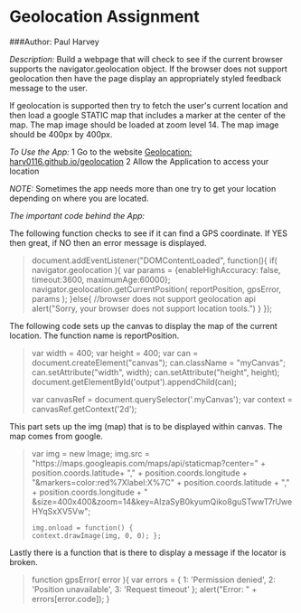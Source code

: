 # Geolocation Assignment

###Author: Paul Harvey

*Description:* Build a webpage that will check to see if the current browser supports 
the navigator.geolocation object. If the browser does not support geolocation then have 
the page display an appropriately styled feedback message to the user.

If geolocation is supported then try to fetch the user's current location and then load 
a google STATIC map that includes a marker at the center of the map. The map image should 
be loaded at zoom level 14. The map image should be 400px by 400px. 

*To Use the App:* 
1 Go to the website  [Geolocation: harv0116.github.io/geolocation](harv0116.github.io/geolocation "Geolocation")
2 Allow the Application to access your location

*NOTE:* Sometimes the app needs more than one try to get your location depending on where 
you are located.

*The important code behind the App:*

The following function checks to see if it can find a GPS coordinate.  If YES then great,
if NO then an error message is displayed.

<blockquote>
document.addEventListener("DOMContentLoaded", function(){
    if( navigator.geolocation ){ 
        var params = {enableHighAccuracy: false, timeout:3600, maximumAge:60000};
        navigator.geolocation.getCurrentPosition( reportPosition, gpsError, params ); 
    }else{
        //browser does not support geolocation api
        alert("Sorry, your browser does not support location tools.")
    }
});
</blockquote>

The following code sets up the canvas to display the map of the current location.
The function name is reportPosition.

<blockquote>
var width = 400;
var height = 400;
var can = document.createElement("canvas");
can.className = "myCanvas";
can.setAttribute("width", width); 
can.setAttribute("height", height); 
document.getElementById('output').appendChild(can);
  
var canvasRef = document.querySelector('.myCanvas');
var context = canvasRef.getContext('2d');
</blockquote>

This part sets up the img (map) that is to be displayed within canvas.
The map comes from google.

<blockquote>
  	var img = new Image;
  	img.src = "https://maps.googleapis.com/maps/api/staticmap?center=" + 
  	position.coords.latitude+ "," + position.coords.longitude + 
  	"&markers=color:red%7Xlabel:X%7C" + position.coords.latitude + "," + 
  	position.coords.longitude + " &size=400x400&zoom=14&key=AIzaSyB0kyumQiko8guSTwwT7rUweHYqSxXV5Vw";
  
   	img.onload = function() {
    context.drawImage(img, 0, 0); };
</blockquote>

Lastly there is a function that is there to display a message if the locator is broken.

<blockquote>
function gpsError( error ){   
  	var errors = {
    	1: 'Permission denied',
    	2: 'Position unavailable',
    	3: 'Request timeout'
  	};
  	alert("Error: " + errors[error.code]);
}
</blockquote>
